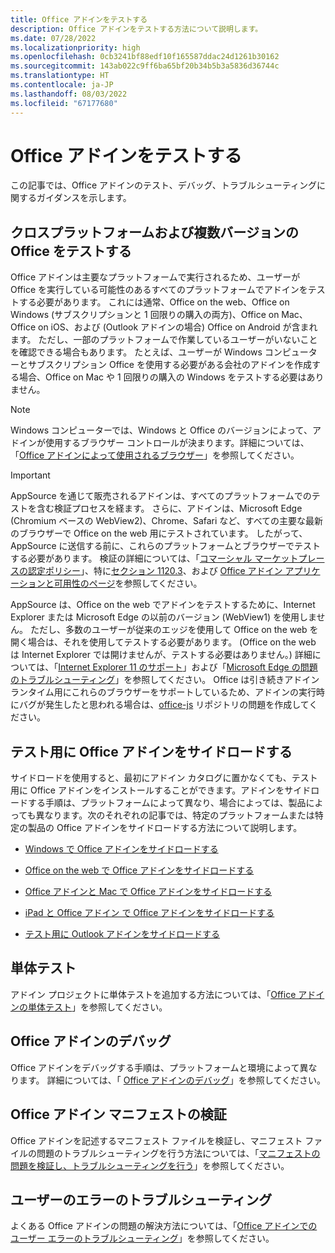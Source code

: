 ```yaml
---
title: Office アドインをテストする
description: Office アドインをテストする方法について説明します。
ms.date: 07/28/2022
ms.localizationpriority: high
ms.openlocfilehash: 0cb3241bf88edf10f165587ddac24d1261b30162
ms.sourcegitcommit: 143ab022c9ff6ba65bf20b34b5b3a5836d36744c
ms.translationtype: HT
ms.contentlocale: ja-JP
ms.lasthandoff: 08/03/2022
ms.locfileid: "67177680"
---
```

# <a name="test-office-add-ins"></a>Office アドインをテストする

この記事では、Office アドインのテスト、デバッグ、トラブルシューティングに関するガイダンスを示します。

## <a name="test-cross-platform-and-for-multiple-versions-of-office"></a>クロスプラットフォームおよび複数バージョンの Office をテストする

Office アドインは主要なプラットフォームで実行されるため、ユーザーが Office を実行している可能性のあるすべてのプラットフォームでアドインをテストする必要があります。 これには通常、Office on the web、Office on Windows (サブスクリプションと 1 回限りの購入の両方)、Office on Mac、Office on iOS、および (Outlook アドインの場合) Office on Android が含まれます。 ただし、一部のプラットフォームで作業しているユーザーがいないことを確認できる場合もあります。 たとえば、ユーザーが Windows コンピューターとサブスクリプション Office を使用する必要がある会社のアドインを作成する場合、Office on Mac や 1 回限りの購入の Windows をテストする必要はありません。

> [!NOTE]
> Windows コンピューターでは、Windows と Office のバージョンによって、アドインが使用するブラウザー コントロールが決まります。詳細については、「[Office アドインによって使用されるブラウザー](../concepts/browsers-used-by-office-web-add-ins.md)」を参照してください。

> [!IMPORTANT]
> AppSource を通じて販売されるアドインは、すべてのプラットフォームでのテストを含む検証プロセスを経ます。 さらに、アドインは、Microsoft Edge (Chromium ベースの WebView2)、Chrome、Safari など、すべての主要な最新のブラウザーで Office on the web 用にテストされています。 したがって、AppSource に送信する前に、これらのプラットフォームとブラウザーでテストする必要があります。 検証の詳細については、「[コマーシャル マーケットプレースの認定ポリシー](/legal/marketplace/certification-policies)」、特に[セクション 1120.3](/legal/marketplace/certification-policies#11203-functionality)、および [Office アドイン アプリケーションと可用性のページ](/javascript/api/requirement-sets)を参照してください。
>
> AppSource は、Office on the web でアドインをテストするために、Internet Explorer または Microsoft Edge の以前のバージョン (WebView1) を使用しません。 ただし、多数のユーザーが従来のエッジを使用して Office on the web を開く場合は、それを使用してテストする必要があります。 (Office on the web は Internet Explorer では開けませんが、テストする必要はありません。) 詳細については、「[Internet Explorer 11 のサポート](../develop/support-ie-11.md)」および「[Microsoft Edge の問題のトラブルシューティング](../concepts/browsers-used-by-office-web-add-ins.md#troubleshoot-microsoft-edge-issues)」を参照してください。 Office は引き続きアドイン ランタイム用にこれらのブラウザーをサポートしているため、アドインの実行時にバグが発生したと思われる場合は、[office-js](https://github.com/OfficeDev/office-js/issues/new/choose) リポジトリの問題を作成してください。

## <a name="sideload-an-office-add-in-for-testing"></a>テスト用に Office アドインをサイドロードする

サイドロードを使用すると、最初にアドイン カタログに置かなくても、テスト用に Office アドインをインストールすることができます。アドインをサイドロードする手順は、プラットフォームによって異なり、場合によっては、製品によっても異なります。次のそれぞれの記事では、特定のプラットフォームまたは特定の製品の Office アドインをサイドロードする方法について説明します。

- [Windows で Office アドインをサイドロードする](create-a-network-shared-folder-catalog-for-task-pane-and-content-add-ins.md)

- [Office on the web で Office アドインをサイドロードする](sideload-office-add-ins-for-testing.md)

- [Office アドインと Mac で Office アドインをサイドロードする](sideload-an-office-add-in-on-mac.md)

- [iPad と Office アドイン で Office アドインをサイドロードする](sideload-an-office-add-in-on-ipad.md)

- [テスト用に Outlook アドインをサイドロードする](../outlook/sideload-outlook-add-ins-for-testing.md)

## <a name="unit-testing"></a>単体テスト

アドイン プロジェクトに単体テストを追加する方法については、「[Office アドインの単体テスト](unit-testing.md)」を参照してください。

## <a name="debug-an-office-add-in"></a>Office アドインのデバッグ

Office アドインをデバッグする手順は、プラットフォームと環境によって異なります。 詳細については、「 [Office アドインのデバッグ](debug-add-ins-overview.md)」を参照してください。

## <a name="validate-an-office-add-in-manifest"></a>Office アドイン マニフェストの検証

Office アドインを記述するマニフェスト ファイルを検証し、マニフェスト ファイルの問題のトラブルシューティングを行う方法については、「[マニフェストの問題を検証し、トラブルシューティングを行う](troubleshoot-manifest.md)」を参照してください。

## <a name="troubleshoot-user-errors"></a>ユーザーのエラーのトラブルシューティング

よくある Office アドインの問題の解決方法については、「[Office アドインでのユーザー エラーのトラブルシューティング](testing-and-troubleshooting.md)」を参照してください。
